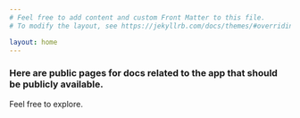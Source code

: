 ```yaml
---
# Feel free to add content and custom Front Matter to this file.
# To modify the layout, see https://jekyllrb.com/docs/themes/#overriding-theme-defaults

layout: home
---
```


### Here are public pages for docs related to the app that should be publicly available.

Feel free to explore.
